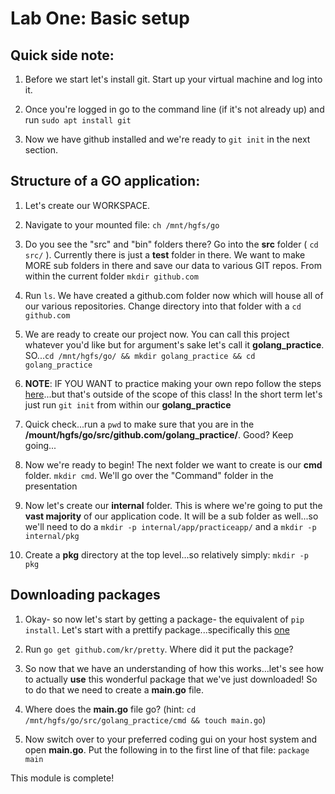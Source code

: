 # Lab One: Basic setup

## Quick side note:

1. Before we start let's install git. Start up your virtual machine and log into it.

2. Once you're logged in go to the command line (if it's not already up) and run `sudo apt install git`

3. Now we have github installed and we're ready to `git init` in the next section. 

## Structure of a GO application:

1. Let's create our WORKSPACE. 

2. Navigate to your mounted file: `ch /mnt/hgfs/go`

3. Do you see the "src" and "bin" folders there? Go into the **src** folder ( `cd src/` ). Currently there is just a **test** folder in there. We want to make MORE sub folders in there and save our data to various GIT repos. From within the current folder `mkdir github.com`

4. Run `ls`. We have created a github.com folder now which will house all of our various repositories. Change directory into that folder with a `cd github.com`

5. We are ready to create our project now. You can call this project whatever you'd like but for argument's sake let's call it __golang_practice__. SO...`cd /mnt/hgfs/go/ && mkdir golang_practice && cd golang_practice`

6. **NOTE**: IF YOU WANT to practice making your own repo follow the steps [here](https://help.github.com/articles/create-a-repo/)...but that's outside of the scope of this class! In the short term let's just run `git init` from within our **golang_practice**

7. Quick check...run a `pwd` to make sure that you are in the **/mount/hgfs/go/src/github.com/golang_practice/**. Good? Keep going...

8. Now we're ready to begin! The next folder we want to create is our **cmd** folder. `mkdir cmd`. We'll go over the "Command" folder in the presentation

9. Now let's create our **internal** folder. This is where we're going to put the __vast majority__ of our application code. It will be a sub folder as well...so we'll need to do a `mkdir -p internal/app/practiceapp/` and a `mkdir -p internal/pkg`

10. Create a **pkg** directory at the top level...so relatively simply: `mkdir -p pkg`

## Downloading packages

1. Okay- so now let's start by getting a package- the equivalent of `pip install`. Let's start with a prettify package...specifically this [one](https://godoc.org/github.com/kr/pretty)

2. Run `go get github.com/kr/pretty`. Where did it put the package? 

3. So now that we have an understanding of how this works...let's see how to actually __use__ this wonderful package that we've just downloaded! So to do that we need to create a **main.go** file.

4. Where does the **main.go** file go? (hint: `cd /mnt/hgfs/go/src/golang_practice/cmd && touch main.go`)

5. Now switch over to your preferred coding gui on your host system and open **main.go**. Put the following in to the first line of that file: `package main`

This module is complete!

